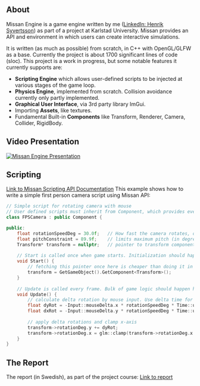 ## About
Missan Engine is a game engine written by me ([LinkedIn: Henrik Syvertsson](https://www.linkedin.com/in/henrik-syvertsson-806983197/)) 
as part of a project at Karlstad University. 
Missan provides an API and environment in which
users can create interactive simulations. 

It is written (as much as possible) from scratch, in C++ with OpenGL/GLFW as a base. 
Currently the project is about 1700 significant lines of code (sloc). 
This project is a work in progress, but some notable features it currently supports are:
- **Scripting Engine** which allows user-defined scripts to be injected at various stages of the game loop. 
- **Physics Engine**, implemented from scratch. Collision avoidance currently only partly implemented. 
- **Graphical User Interface**, via 3rd party library ImGui. 
- Importing **Assets**, like textures. 
- Fundamental Built-in **Components** like Transform, Renderer, Camera, Collider, RigidBody. 

## Video Presentation
[![Missan Engine Presentation](https://img.youtube.com/vi/S2b47aMwBjc/0.jpg)](https://www.youtube.com/watch?v=S2b47aMwBjc)

## Scripting
[Link to Missan Scripting API Documentation](https://henkasyvert.github.io/Missan/class_missan_1_1_component.html)
This example shows how to write a simple first person camera script using Missan API:
```c++
// Simple script for rotating camera with mouse
// User defined scripts must inherit from Component, which provides event functions that can be overrided. 
class FPSCamera : public Component {

public:   
    float rotationSpeedDeg = 30.0f;	  // How fast the camera rotates, or mouse sensitivity. 
    float pitchConstraint = 89.9f; 	  // limits maximum pitch (in degrees), i.e. rotation on the x-axis. 
    Transform* transform = nullptr;	  // pointer to transform component attached to this game object. 
    
    // Start is called once when game starts. Initialization should happen here. 
    void Start() {        
        // fetching this pointer once here is cheaper than doing it in every frame in Update(). 
        transform = GetGameObject().GetComponent<Transform>(); 
    }
  
    // Update is called every frame. Bulk of game logic should happen here. 
    void Update() {
        // calculate delta rotation by mouse input. Use delta time for smooth, frame-rate independent movement. 
        float dyRot = -Input::mouseDelta.x * rotationSpeedDeg * Time::unscaledDeltaTime;
        float dxRot = -Input::mouseDelta.y * rotationSpeedDeg * Time::unscaledDeltaTime;
        
        // apply delta rotations and clamp x-axis
        transform->rotationDeg.y += dyRot;
        transform->rotationDeg.x = glm::clamp(transform->rotationDeg.x + dxRot, -pitchConstraint, pitchConstraint);      
    }
}
```
## The Report
The report (in Swedish), as part of the project course:
[Link to report](https://drive.google.com/file/d/1UEbyQDgeKQjmjQmAAX_eAy41uurMqaDQ/view?usp=sharing)

